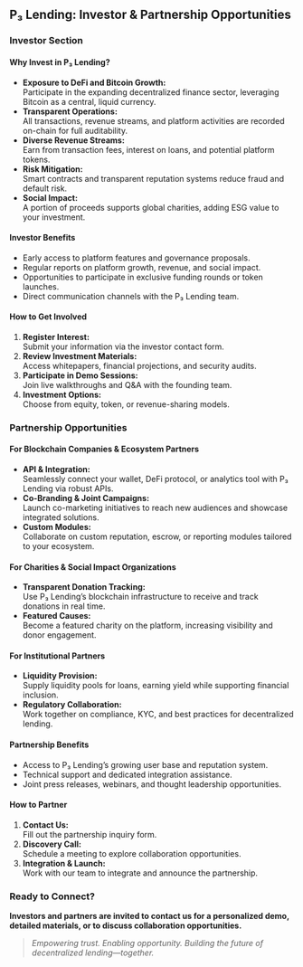 ## P₃ Lending: Investor & Partnership Opportunities

### Investor Section

#### Why Invest in P₃ Lending?

- **Exposure to DeFi and Bitcoin Growth:**  
  Participate in the expanding decentralized finance sector, leveraging Bitcoin as a central, liquid currency.
- **Transparent Operations:**  
  All transactions, revenue streams, and platform activities are recorded on-chain for full auditability.
- **Diverse Revenue Streams:**  
  Earn from transaction fees, interest on loans, and potential platform tokens.
- **Risk Mitigation:**  
  Smart contracts and transparent reputation systems reduce fraud and default risk.
- **Social Impact:**  
  A portion of proceeds supports global charities, adding ESG value to your investment.

#### Investor Benefits

- Early access to platform features and governance proposals.
- Regular reports on platform growth, revenue, and social impact.
- Opportunities to participate in exclusive funding rounds or token launches.
- Direct communication channels with the P₃ Lending team.

#### How to Get Involved

1. **Register Interest:**  
   Submit your information via the investor contact form.
2. **Review Investment Materials:**  
   Access whitepapers, financial projections, and security audits.
3. **Participate in Demo Sessions:**  
   Join live walkthroughs and Q&A with the founding team.
4. **Investment Options:**  
   Choose from equity, token, or revenue-sharing models.

### Partnership Opportunities

#### For Blockchain Companies & Ecosystem Partners

- **API & Integration:**  
  Seamlessly connect your wallet, DeFi protocol, or analytics tool with P₃ Lending via robust APIs.
- **Co-Branding & Joint Campaigns:**  
  Launch co-marketing initiatives to reach new audiences and showcase integrated solutions.
- **Custom Modules:**  
  Collaborate on custom reputation, escrow, or reporting modules tailored to your ecosystem.

#### For Charities & Social Impact Organizations

- **Transparent Donation Tracking:**  
  Use P₃ Lending’s blockchain infrastructure to receive and track donations in real time.
- **Featured Causes:**  
  Become a featured charity on the platform, increasing visibility and donor engagement.

#### For Institutional Partners

- **Liquidity Provision:**  
  Supply liquidity pools for loans, earning yield while supporting financial inclusion.
- **Regulatory Collaboration:**  
  Work together on compliance, KYC, and best practices for decentralized lending.

#### Partnership Benefits

- Access to P₃ Lending’s growing user base and reputation system.
- Technical support and dedicated integration assistance.
- Joint press releases, webinars, and thought leadership opportunities.

#### How to Partner

1. **Contact Us:**  
   Fill out the partnership inquiry form.
2. **Discovery Call:**  
   Schedule a meeting to explore collaboration opportunities.
3. **Integration & Launch:**  
   Work with our team to integrate and announce the partnership.

### Ready to Connect?

**Investors and partners are invited to contact us for a personalized demo, detailed materials, or to discuss collaboration opportunities.**

> *Empowering trust. Enabling opportunity. Building the future of decentralized lending—together.*
